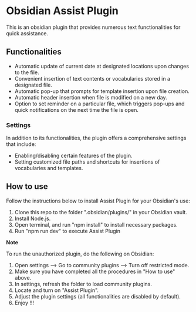 # Obsidian Assist Plugin

This is an obsidian plugin that provides numerous text functionalities for quick assistance. 

## Functionalities

- Automatic update of current date at designated locations upon changes to the file.
- Convenient insertion of text contents or vocabularies stored in a designated file.
- Automatic pop-up that prompts for template insertion upon file creation.
- Automatic header insertion when file is modified on a new day.
- Option to set reminder on a particular file, which triggers pop-ups and quick notifications on the next time the file is open.

### Settings 

In addition to its functionalities, the plugin offers a comprehensive settings that include:
- Enabling/disabling certain features of the plugin.
- Setting customized file paths and shortcuts for insertions of vocabularies and templates.

## How to use

Follow the instructions below to install Assist Plugin for your Obsidian's use:
1. Clone this repo to the folder ".obsidian/plugins/" in your Obsidian vault.
2. Install Node.js.
3. Open terminal, and run "npm install" to install necessary packages.
4. Run "npm run dev" to execute Assist Plugin

**Note**

To run the unauthorized plugin, do the following on Obsidian:
1. Open settings --> Go to community plugins --> Turn off restricted mode.
2. Make sure you have completed all the procedures in "How to use" above.
3. In settings, refresh the folder to load community plugins.
4. Locate and turn on "Assist Plugin".
5. Adjust the plugin settings (all functionalities are disabled by default).
6. Enjoy !!!

